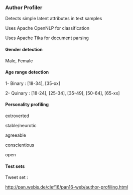 ### Author Profiler

Detects simple latent attributes in text samples

Uses Apache OpenNLP for classification

Uses Apache Tika for document parsing

#### Gender detection
Male, Female

#### Age range detection
1- Binary : [18-34], [35-xx]

2- Quinary :  [18-24],  [25-34], [35-49], [50-64], [65-xx]

#### Personality profiling

extroverted

stable/neurotic

agreeable

conscientious

open

#### Test sets

Tweet set :

http://pan.webis.de/clef16/pan16-web/author-profiling.html
